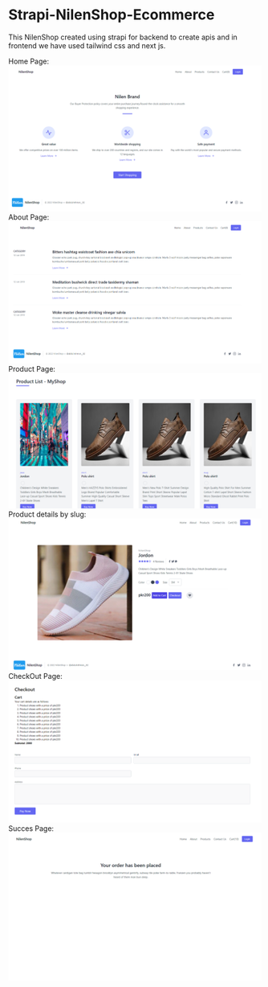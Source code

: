 # Strapi-NilenShop-Ecommerce
This NilenShop created using strapi for backend to create apis and in frontend we have used tailwind css and next js.

Home Page:
![alt text](https://github.com/rehmange/Strapi-NilenShop-Ecommerce/blob/main/NilenSite/home.png?raw=true)
About Page:
![alt text](https://github.com/rehmange/Strapi-NilenShop-Ecommerce/blob/main/NilenSite/about.png?raw=true)
Product Page:
![alt text](https://github.com/rehmange/Strapi-NilenShop-Ecommerce/blob/main/NilenSite/product.png?raw=true)
Product details by slug:
![alt text](https://github.com/rehmange/Strapi-NilenShop-Ecommerce/blob/main/NilenSite/product%20by%20slug.png?raw=true)
CheckOut Page:
![alt text](https://github.com/rehmange/Strapi-NilenShop-Ecommerce/blob/main/NilenSite/checkout.png?raw=true)
Succes Page:
![alt text](https://github.com/rehmange/Strapi-NilenShop-Ecommerce/blob/main/NilenSite/success.png?raw=true)
